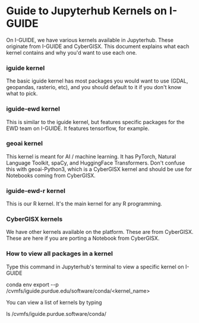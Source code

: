 # Guide to Jupyterhub Kernels on I-GUIDE

On I-GUIDE, we have various kernels available in Jupyterhub. These originate from I-GUIDE and CyberGISX. This document explains what each kernel contains and why you'd want to use each one.

### iguide kernel

The basic iguide kernel has most packages you would want to use (GDAL, geopandas, rasterio, etc), and you should default to it if you don't know what to pick.

### iguide-ewd kernel

This is similar to the iguide kernel, but features specific packages for the EWD team on I-GUIDE. It features tensorflow, for example.

### geoai kernel

This kernel is meant for AI / machine learning. It has PyTorch, Natural Language Toolkit, spaCy, and HuggingFace Transformers. Don't confuse this with geoai-Python3, which is a CyberGISX kernel and should be use for Notebooks coming from CyberGISX.

### iguide-ewd-r kernel

This is our R kernel. It's the main kernel for any R programming.

### CyberGISX kernels

We have other kernels available on the platform. These are from CyberGISX. These are here if you are porting a Notebook from CyberGISX.

### How to view all packages in a kernel

Type this command in Jupyterhub's terminal to view a specific kernel on I-GUIDE

conda env export --p /cvmfs/iguide.purdue.edu/software/conda/<kernel_name>


You can view a list of kernels by typing

ls /cvmfs/iguide.purdue.software/conda/

